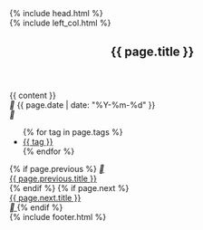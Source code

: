 <!DOCTYPE html>
<html lang="en">
<head>
	{% include head.html %}
</head>
<body>
	<div id="container">
		{% include left_col.html %}
		<div class="right-col">
			<div class="right-wrap">
				<article class="article article-type-post">
					<div class="article-inner">
						<header class="article-header">
							<h1 class="article-title" style="padding-top: 1px;">{{ page.title }}</h1>
						</header>
						<div class="article-entry">
							{{ content }}
						</div>
						<div class="article-info article-info-index">
							<a class="archive-article-date">
								<i class="iconfont">&#xe62d;</i>
								<span>{{ page.date | date: "%Y-%m-%d" }}</span>
							</a>
							<div class="article-tag tagcloud">
								<i class="iconfont">&#xe62c;</i>
								<ul class="article-tag-list">
									{% for tag in page.tags %}
									<li class="article-tag-list-item">
										<a href="#{{ tag | slugify }}" class="color3"> {{ tag }} </a>
									</li>
									{% endfor %}
								</ul>
							</div>
						</div>
					</div>
				</article>
				<nav id="article-nav">
					{% if page.previous %}
					<a href="{{ site.url}}{{ page.previous.url }}" id="article-nav-newer" class="article-nav-link-wrap">
						<i class="iconfont">&#xe61d;</i>
						<div class="article-nav-title">{{ page.previous.title }}</div>
					</a>
					{% endif %}
					{% if page.next %}
					<a href="{{ site.url}}{{ page.next.url }}" id="article-nav-older" class="article-nav-link-wrap">
						<div class="article-nav-title">{{ page.next.title }}</div>
						<i class="iconfont">&#xe633;</i>
					</a>
					{% endif %}
				</nav>
				<div class="duoshuo">
					<!-- 多说评论框 start -->
					<div class="ds-thread" data-thread-key="{{ page.id }}" data-title="{{ page.title }}" data-url="{{ site.url }}{{ page.url }}"></div>
					<!-- 多说评论框 end -->
					<!-- 多说公共JS代码 start (一个网页只需插入一次) -->
					<script type="text/javascript">
					var duoshuoQuery = {short_name:"yangzhen"};
						(function() {
							var ds = document.createElement('script');
							ds.type = 'text/javascript';ds.async = true;
							ds.src = (document.location.protocol == 'https:' ? 'https:' : 'http:') + '//static.duoshuo.com/embed.js';
							ds.charset = 'UTF-8';
							(document.getElementsByTagName('head')[0]
							 || document.getElementsByTagName('body')[0]).appendChild(ds);
						})();
						</script>
					<!-- 多说公共JS代码 end -->
				</div>
			</div>
			{% include footer.html %}
		</div>
	</div>
</body>
</html>